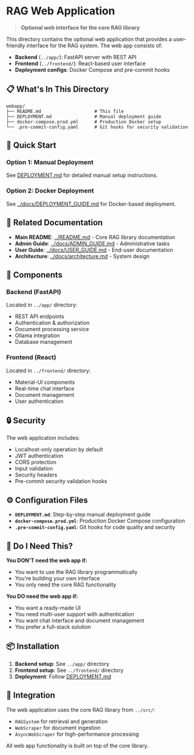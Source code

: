 # RAG Web Application

> **Optional web interface for the core RAG library**

This directory contains the optional web application that provides a user-friendly interface for the RAG system. The web app consists of:

- **Backend** (`../app/`): FastAPI server with REST API
- **Frontend** (`../frontend/`): React-based user interface
- **Deployment configs**: Docker Compose and pre-commit hooks

## 📋 What's In This Directory

```
webapp/
├── README.md                    # This file
├── DEPLOYMENT.md                # Manual deployment guide
├── docker-compose.prod.yml      # Production Docker setup
└── .pre-commit-config.yaml      # Git hooks for security validation
```

## 🚀 Quick Start

### Option 1: Manual Deployment
See [DEPLOYMENT.md](DEPLOYMENT.md) for detailed manual setup instructions.

### Option 2: Docker Deployment
See [../docs/DEPLOYMENT_GUIDE.md](../docs/DEPLOYMENT_GUIDE.md) for Docker-based deployment.

## 📖 Related Documentation

- **Main README**: [../README.md](../README.md) - Core RAG library documentation
- **Admin Guide**: [../docs/ADMIN_GUIDE.md](../docs/ADMIN_GUIDE.md) - Administrative tasks
- **User Guide**: [../docs/USER_GUIDE.md](../docs/USER_GUIDE.md) - End-user documentation
- **Architecture**: [../docs/architecture.md](../docs/architecture.md) - System design

## 🔧 Components

### Backend (FastAPI)
Located in `../app/` directory:
- REST API endpoints
- Authentication & authorization
- Document processing service
- Ollama integration
- Database management

### Frontend (React)
Located in `../frontend/` directory:
- Material-UI components
- Real-time chat interface
- Document management
- User authentication

## 🔒 Security

The web application includes:
- Localhost-only operation by default
- JWT authentication
- CORS protection
- Input validation
- Security headers
- Pre-commit security validation hooks

## ⚙️ Configuration Files

- **`DEPLOYMENT.md`**: Step-by-step manual deployment guide
- **`docker-compose.prod.yml`**: Production Docker Compose configuration
- **`.pre-commit-config.yaml`**: Git hooks for code quality and security

## 🎯 Do I Need This?

**You DON'T need the web app if:**
- You want to use the RAG library programmatically
- You're building your own interface
- You only need the core RAG functionality

**You DO need the web app if:**
- You want a ready-made UI
- You need multi-user support with authentication
- You want chat interface and document management
- You prefer a full-stack solution

## 📦 Installation

1. **Backend setup**: See `../app/` directory
2. **Frontend setup**: See `../frontend/` directory
3. **Deployment**: Follow [DEPLOYMENT.md](DEPLOYMENT.md)

## 🤝 Integration

The web application uses the core RAG library from `../src/`:
- `RAGSystem` for retrieval and generation
- `WebScraper` for document ingestion
- `AsyncWebScraper` for high-performance processing

All web app functionality is built on top of the core library.
